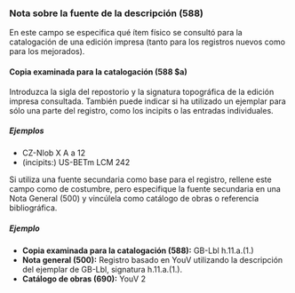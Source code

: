 ### Nota sobre la fuente de la descripción (588)

En este campo se especifica qué ítem físico se consultó para la catalogación de una edición impresa (tanto para los registros nuevos como para los mejorados).

#### Copia examinada para la catalogación (588 $a)

Introduzca la sigla del repostorio y la signatura topográfica de la edición impresa consultada. También puede indicar si ha utilizado un ejemplar para sólo una parte del registro, como los incipits o las entradas individuales.

  

##### Ejemplos

- CZ-Nlob X A a 12
- (incipits:) US-BETm LCM 242

  

Si utiliza una fuente secundaria como base para el registro, rellene este campo como de costumbre, pero especifique la fuente secundaria en una Nota General (500) y vincúlela como catálogo de obras o referencia bibliográfica.

  

##### Ejemplo

- **Copia examinada para la catalogación (588):** GB-Lbl h.11.a.(1.)
- **Nota general (500):** Registro basado en YouV utilizando la descripción del ejemplar de GB-Lbl, signatura h.11.a.(1.).
- **Catálogo de obras (690):** YouV 2